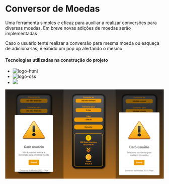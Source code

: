 <h1> Conversor de Moedas </h1>

<p> Uma ferramenta simples e eficaz para auxiliar a realizar conversões para diversas moedas. Em breve novas adições de moedas serão implementadas </p>
<p> Caso o usuário tente realizar a conversão para mesma moeda ou esqueça de adiciona-las, é exbido um pop up alertando o mesmo </p>

<h4> Tecnologias utilizadas na construção do projeto </h4>


- <img src= "https://img.shields.io/badge/HTML-239120?style=for-the-badge&logo=html5&logoColor=white" alt=logo-html />
 
- <img src= "https://img.shields.io/badge/CSS-239120?&style=for-the-badge&logo=css3&logoColor=white" alt=logo-css />

- <img src= "https://img.shields.io/badge/JavaScript-F7DF1E?style=for-the-badge&logo=javascript&logoColor=black" />


<img src= "https://raw.githubusercontent.com/Filipeelopess98/Currency-converter/main/assets/Currency%20Converter%20Art.png" />




  
